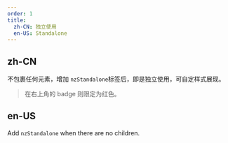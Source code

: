 ```yaml
---
order: 1
title:
  zh-CN: 独立使用
  en-US: Standalone
---
```


## zh-CN

不包裹任何元素，增加 `nzStandalone`标签后，即是独立使用，可自定样式展现。

> 在右上角的 badge 则限定为红色。

## en-US

Add `nzStandalone` when there are no children.
